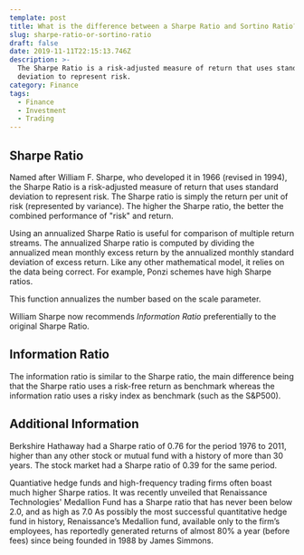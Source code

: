 ```yaml
---
template: post
title: What is the difference between a Sharpe Ratio and Sortino Ratio?
slug: sharpe-ratio-or-sortino-ratio
draft: false
date: 2019-11-11T22:15:13.746Z
description: >-
  The Sharpe Ratio is a risk-adjusted measure of return that uses standard
  deviation to represent risk.
category: Finance
tags:
  - Finance
  - Investment
  - Trading
---
```

## Sharpe Ratio

Named after William F. Sharpe, who developed it in 1966 (revised in 1994), the Sharpe Ratio is a risk-adjusted measure of return that uses standard deviation to represent risk. The Sharpe ratio is simply the return per unit of risk (represented by variance).  The higher the Sharpe ratio, the better the combined performance of "risk" and return.

Using an annualized Sharpe Ratio is useful for comparison of multiple return streams.  The annualized Sharpe ratio is computed by dividing the annualized mean monthly excess return by the annualized monthly standard deviation of excess return. Like any other mathematical model, it relies on the data being correct. For example, Ponzi schemes have high Sharpe ratios.

This function annualizes the number based on the scale parameter.

William Sharpe now recommends _Information Ratio_ preferentially to the original Sharpe Ratio.



## Information Ratio

The information ratio is similar to the Sharpe ratio, the main difference being that the Sharpe ratio uses a risk-free return as benchmark whereas the information ratio uses a risky index as benchmark (such as the S&P500).



## Additional Information

Berkshire Hathaway had a Sharpe ratio of 0.76 for the period 1976 to 2011, higher than any other stock or mutual fund with a history of more than 30 years. The stock market had a Sharpe ratio of 0.39 for the same period.

Quantiative hedge funds and high-frequency trading firms often boast much higher Sharpe ratios. It was recently unveiled that Renaissance Technologies' Medallion Fund has a Sharpe ratio that has never been below 2.0, and as high as 7.0 As possibly the most successful quantitative hedge fund in history, Renaissance’s Medallion fund, available only to the firm’s employees, has reportedly generated returns of almost 80% a year (before fees) since being founded in 1988 by James Simmons.
